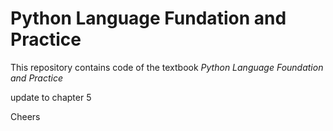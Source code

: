 # Python Language Fundation and Practice

This repository contains code of the textbook *Python Language Foundation and Practice*

update to chapter 5

Cheers
